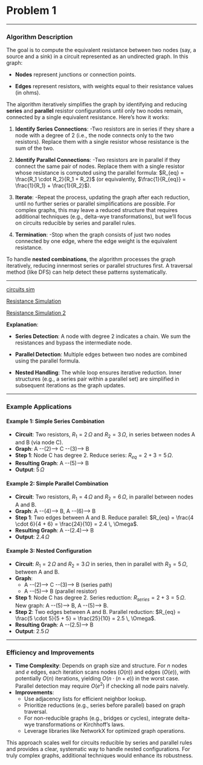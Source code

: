 # Problem 1

---

### Algorithm Description
The goal is to compute the equivalent resistance between two nodes (say, a source and a sink) in a circuit represented as an undirected graph. In this graph:

- **Nodes** represent junctions or connection points.

- **Edges** represent resistors, with weights equal to their resistance values (in ohms).

The algorithm iteratively simplifies the graph by identifying and reducing **series** and **parallel** resistor configurations until only two nodes remain, connected by a single equivalent resistance. Here’s how it works:

1. **Identify Series Connections**: 
-Two resistors are in series if they share a node with a degree of 2 (i.e., the node connects only to the two resistors). Replace them with a single resistor whose resistance is the sum of the two.

2. **Identify Parallel Connections**: 
-Two resistors are in parallel if they connect the same pair of nodes. Replace them with a single resistor whose resistance is computed using the parallel formula: $R_{eq} = \frac{R_1 \cdot R_2}{R_1 + R_2}$ (or equivalently, $\frac{1}{R_{eq}} = \frac{1}{R_1} + \frac{1}{R_2}$).

3. **Iterate**: 
-Repeat the process, updating the graph after each reduction, until no further series or parallel simplifications are possible. For complex graphs, this may leave a reduced structure that requires additional techniques (e.g., delta-wye transformations), but we’ll focus on circuits reducible by series and parallel rules.

4. **Termination**: 
-Stop when the graph consists of just two nodes connected by one edge, where the edge weight is the equivalent resistance.

To handle **nested combinations**, the algorithm processes the graph iteratively, reducing innermost series or parallel structures first. A traversal method (like DFS) can help detect these patterns systematically.

---

[circuits sim](circuitssim22.html)

[Resistance Simulation](Equivalent_Resistance_Simulation.html)

[Resistance Simulation 2](Equivalent_Resistance_Simulation2.html)

**Explanation**:

- **Series Detection**: A node with degree 2 indicates a chain. We sum the resistances and bypass the intermediate node.

- **Parallel Detection**: Multiple edges between two nodes are combined using the parallel formula.

- **Nested Handling**: The while loop ensures iterative reduction. Inner structures (e.g., a series pair within a parallel set) are simplified in subsequent iterations as the graph updates.

---

### Example Applications

#### Example 1: Simple Series Combination
- **Circuit**: Two resistors, $R_1 = 2 \, \Omega$ and $R_2 = 3 \, \Omega$, in series between nodes A and B (via node C).
- **Graph**: A --(2)--> C --(3)--> B
- **Step 1**: Node C has degree 2. Reduce series: $R_{eq} = 2 + 3 = 5 \, \Omega$.
- **Resulting Graph**: A --(5)--> B
- **Output**: $5 \, \Omega$

#### Example 2: Simple Parallel Combination
- **Circuit**: Two resistors, $R_1 = 4 \, \Omega$ and $R_2 = 6 \, \Omega$, in parallel between nodes A and B.
- **Graph**: A --(4)--> B, A --(6)--> B
- **Step 1**: Two edges between A and B. Reduce parallel: $R_{eq} = \frac{4 \cdot 6}{4 + 6} = \frac{24}{10} = 2.4 \, \Omega$.
- **Resulting Graph**: A --(2.4)--> B
- **Output**: $2.4 \, \Omega$

#### Example 3: Nested Configuration
- **Circuit**: $R_1 = 2 \, \Omega$ and $R_2 = 3 \, \Omega$ in series, then in parallel with $R_3 = 5 \, \Omega$, between A and B.
- **Graph**: 
  - A --(2)--> C --(3)--> B (series path)
  - A --(5)--> B (parallel resistor)
- **Step 1**: Node C has degree 2. Series reduction: $R_{series} = 2 + 3 = 5 \, \Omega$. New graph: A --(5)--> B, A --(5)--> B.
- **Step 2**: Two edges between A and B. Parallel reduction: $R_{eq} = \frac{5 \cdot 5}{5 + 5} = \frac{25}{10} = 2.5 \, \Omega$.
- **Resulting Graph**: A --(2.5)--> B
- **Output**: $2.5 \, \Omega$

---

### Efficiency and Improvements

- **Time Complexity**: Depends on graph size and structure. For $n$ nodes and $e$ edges, each iteration scans nodes ($O(n)$) and edges ($O(e)$), with potentially $O(n)$ iterations, yielding $O(n \cdot (n + e))$ in the worst case. Parallel detection may require $O(e^2)$ if checking all node pairs naively.
- **Improvements**:
  - Use adjacency lists for efficient neighbor lookup.
  - Prioritize reductions (e.g., series before parallel) based on graph traversal.
  - For non-reducible graphs (e.g., bridges or cycles), integrate delta-wye transformations or Kirchhoff’s laws.
  - Leverage libraries like NetworkX for optimized graph operations.

This approach scales well for circuits reducible by series and parallel rules and provides a clear, systematic way to handle nested configurations. For truly complex graphs, additional techniques would enhance its robustness.
